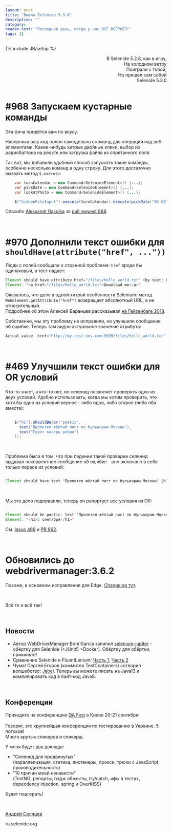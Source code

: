 ```yaml
---
layout: post
title: "Вышла Selenide 5.3.0"
description: ""
category:
header-text: "Последний день, когда у нас ВСЁ ВСЕРЬЁЗ!"
tags: []
---
```

{% include JB/setup %}

<div style="text-align: right;">
В Selenide 5.2.8, как в игру,<br/>
На холодном ветру<br/>
Поиграли с тобой,<br/>
Но пришёл сам собой<br/>
Selenide 5.3.0
</div>
 

<br/>

# #968 Запускаем кустарные команды

Эта фича придётся вам по вкусу.

Наверняка ваш код полон самодельных команд для операций над веб-элементами. Какие-нибудь хитрые двойные клики, выбор 
из радиобаттона на реакте или загрузка файла из спрятанного поля. 

Так вот, мы добавили удобный способ запускать такие команды, особенно несколько команд в одну строку.
Для этого достаточно вызвать метод `$.execute`:

```java
    var turnCalendar = new Command<SelenideElement>() {...};
    var pickDate = new Command<SelenideElement>() {...};
    var lookAtPhoto = new Command<SelenideElement>() {...};

    $("hiddenFileInput").execute(turnCalendar).execute(pickDate("03.09")).execute(lookAtPhoto);
``` 

Спасибо [Aleksandr Rasolka](https://github.com/rosolko) за [pull request 968](https://github.com/selenide/selenide/pull/968).

<br/>

# #970 Дополнили текст ошибки для `shouldHave(attribute("href", ..."))`

Люди с полей сообщали о странной проблеме: `href` вроде бы одинаковый, а тест падает:

```java
Element should have attribute href="/files/hello_world.txt" {by text: Download me}
Element: '<a href="/files/hello_world.txt">Download me</a>'
```

Оказалось, что дело в одной хитрой особенности Selenium: метод `WebElement.getAttribute("href")` возвращает абсолютный URL, а не относительный.<br/>
Подробнее об этом Алексей Баранцев рассказывал [на Гейзенбаге 2018](https://www.youtube.com/watch?v=4dh--iD_zK8&feature=youtu.be&t=3444).

Собственно, мы эту проблему не исправили, но улучшили сообщение об ошибке. Теперь там видно актуальное значение атрибута:

```java
Actual value: href="http://my-test-env.com:9999/files/hello_world.txt"
```

<br/>

# #469 Улучшили текст ошибки для OR условий

Кто-то знает, а кто-то нет, но селенид позволяет проверять одно из двух условий. 
Удобно использовать, когда мы хотим проверить, что хотя бы одно из условий верное - либо одно, либо второе (либо оба вместе): 

```java
    
    $("h1").shouldBe(or("poetic", 
      text("Пролетел жёлтый лист по бульварам Москвы"), 
      text("Горят костры рябин")
    ));

```

<br/>

Проблема была в том, что при падении такой проверки селенид выдавал некорректное сообщение об ошибке - 
оно включало в себя только первое из условий:

```java

Element should have text 'Пролетел жёлтый лист по бульварам Москвы' {h1}

```

<br/>

Мы это дело подправили, теперь он рапортует все условия из OR:

```java

Element should be poetic: text 'Пролетел жёлтый лист по бульварам Москвы' or text 'Горят костры рябин' {h1}
Element: '<h1>3 сентября</h1>'

```

См. [Issue 469](https://github.com/selenide/selenide/issues/469) и [PR 962](https://github.com/selenide/selenide/pull/962).

<br/>

# Обновились до webdrivermanager:3.6.2

Похоже, в основном исправления для Edge. [Changelog тут](https://github.com/bonigarcia/webdrivermanager/blob/master/CHANGELOG.md).

<br/>

Всё то и всё так!

<br/>


## Новости

* Автор WebDriverManager Boni García запилил [selenium-jupiter](https://bonigarcia.github.io/selenium-jupiter) - обёртку для Selenide (+JUnit5 +Docker). Обёртку для обёртки, прикиньте!
* Сравнение Selenide и FluentLenium: [Часть 1](https://testcraftsmanship.com/articles/2019/selenide_vs_fluentlenium_part1.html), [Часть 2](https://testcraftsmanship.com/articles/2019/selenide_vs_fluentlenium_part2.html)
* Чума! Сергей Егоров (коммитер TestContainers) сотворил волшебство: [Jabel](https://github.com/bsideup/jabel). Теперь вы можете писать на Java13 и компилировать код в байт-код Java8.

<br/>

## Конференции

Приходите на конференцию [QA Fest](http://qafest.com/en/) в Киеве 20-21 сентября!<br/>  
Говорят, это крупнейшая конференция по тестированию в Украине. 5 потоков! <br/>
Много крутых спикеров и спикерш. 

У меня будет два доклада:
* "Селенид для продвинутых" <br/> (параллелизация, статика, листенеры, прокси, трюки с JavaScript, производительность)
* "10 причин моей ненависти" <br/> (TestNG, репорты, пэдж обжекты, try/catch, ифы в тестах, dependency injection, spring и OverKISS)

Будет подгорать!

<br>

[Андрей Солнцев](http://asolntsev.github.io/)

ru.selenide.org
